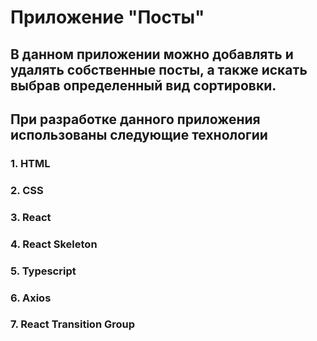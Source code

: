 # Приложение "Посты"

## В данном приложении можно добавлять и удалять собственные посты, а также искать выбрав определенный вид сортировки. 

## При разработке данного приложения использованы следующие технологии

### 1. HTML

### 2. CSS

### 3. React

### 4. React Skeleton

### 5. Typescript

### 6. Axios

### 7. React Transition Group


